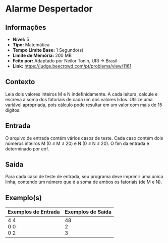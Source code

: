# Alarme Despertador

## Informações

- **Nível:** 5
- **Tipo:** Matemática
- **Tempo Limite Base:** 1 Segundo(s)
- **Limite de Memória:** 200 MB
- **Feito por:** Adaptado por Neilor Tonin, URI -> Brasil
- **Link:** https://judge.beecrowd.com/pt/problems/view/1161

## Contexto

Leia dois valores inteiros M e N indefinidamente. A cada leitura, calcule e escreva a soma dos fatoriais de cada um dos valores lidos. Utilize uma variável apropriada, pois cálculo pode resultar em um valor com mais de 15 dígitos.

## Entrada

O arquivo de entrada contém vários casos de teste. Cada caso contém dois números inteiros M (0 ≤ M ≤ 20) e N (0 ≤ N ≤ 20). O fim da entrada é determinado por eof.

## Saída

Para cada caso de teste de entrada, seu programa deve imprimir uma única linha, contendo um número que é a soma de ambos os fatoriais (de M e N).

## Exemplo(s)

| Exemplos de Entrada     | Exemplos de Saída  |
| ----------------------- | ------------------ |
| 4 4 <br/> 0 0 <br/> 0 2 | 48 <br/> 2 <br/> 3 |
